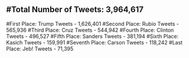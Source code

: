 #Total Number of Tweets: 3,964,617 
---
#First Place: Trump Tweets - 1,626,401
#Second Place: Rubio Tweets - 565,936
#Third Place: Cruz Tweets - 544,942
#Fourth Place: Clinton Tweets - 496,527
#Fifth Place: Sanders Tweets - 381,194
#Sixth Place: Kasich Tweets - 159,991
#Seventh Place: Carson Tweets - 118,242
#Last Place: Jeb! Tweets - 71,395
